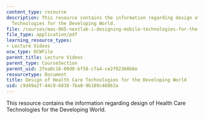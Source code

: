 ```yaml
---
content_type: resource
description: This resource contains the information regarding design of Health Care
  Technologies for the Developing World.
file: /courses/mas-965-nextlab-i-designing-mobile-technologies-for-the-next-billion-users-fall-2008/c9d49a2f44c968387ba89b189c46863a_MITMAS_965F08_Lec07_sa.pdf
file_type: application/pdf
learning_resource_types:
- Lecture Videos
ocw_type: OCWFile
parent_title: Lecture Videos
parent_type: CourseSection
parent_uid: 2fea8c16-00d0-bf58-c7a4-ce2f92360b8e
resourcetype: Document
title: Design of Health Care Technologies for the Developing World
uid: c9d49a2f-44c9-6838-7ba8-9b189c46863a
---
```

This resource contains the information regarding design of Health Care Technologies for the Developing World.

